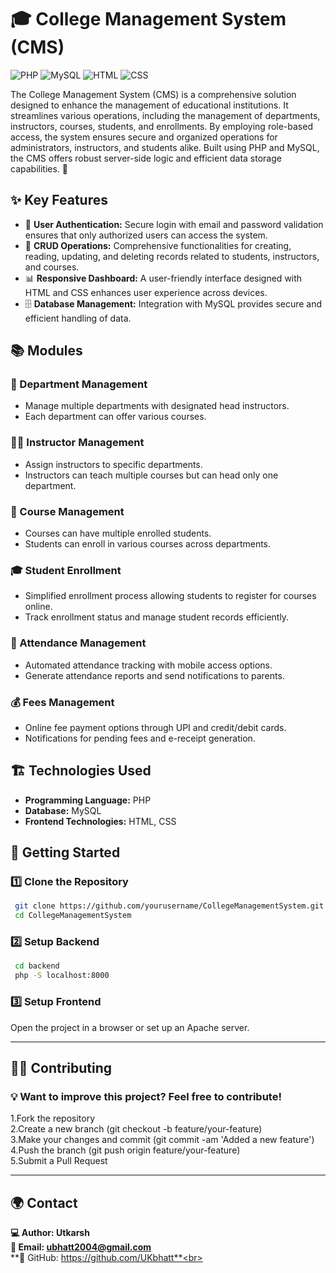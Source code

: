 # 🎓 College Management System (CMS)

![PHP](https://img.shields.io/badge/PHP-%23777BB4.svg?style=for-the-badge&logo=php&logoColor=white)
![MySQL](https://img.shields.io/badge/MySQL-%234479A1.svg?style=for-the-badge&logo=mysql&logoColor=white)
![HTML](https://img.shields.io/badge/HTML-%23E34F26.svg?style=for-the-badge&logo=html5&logoColor=white)
![CSS](https://img.shields.io/badge/CSS-%231572B6.svg?style=for-the-badge&logo=css3&logoColor=white)

The College Management System (CMS) is a comprehensive solution designed to enhance the management of educational institutions. It streamlines various operations, including the management of departments, instructors, courses, students, and enrollments. By employing role-based access, the system ensures secure and organized operations for administrators, instructors, and students alike. Built using PHP and MySQL, the CMS offers robust server-side logic and efficient data storage capabilities. 🚀

## ✨ Key Features
- 🔐 **User Authentication:** Secure login with email and password validation ensures that only authorized users can access the system.
- 📝 **CRUD Operations:** Comprehensive functionalities for creating, reading, updating, and deleting records related to students, instructors, and courses.
- 📊 **Responsive Dashboard:** A user-friendly interface designed with HTML and CSS enhances user experience across devices.
- 🗄️ **Database Management:** Integration with MySQL provides secure and efficient handling of data.

## 📚 Modules
### 🏫 Department Management
- Manage multiple departments with designated head instructors.
- Each department can offer various courses.

### 👨‍🏫 Instructor Management
- Assign instructors to specific departments.
- Instructors can teach multiple courses but can head only one department.

### 📖 Course Management
- Courses can have multiple enrolled students.
- Students can enroll in various courses across departments.

### 🎓 Student Enrollment
- Simplified enrollment process allowing students to register for courses online.
- Track enrollment status and manage student records efficiently.

### 📅 Attendance Management
- Automated attendance tracking with mobile access options.
- Generate attendance reports and send notifications to parents.

### 💰 Fees Management
- Online fee payment options through UPI and credit/debit cards.
- Notifications for pending fees and e-receipt generation.

## 🏗 Technologies Used
- **Programming Language:** PHP
- **Database:** MySQL
- **Frontend Technologies:** HTML, CSS

## 🚀 Getting Started
### 1️⃣ Clone the Repository
```sh
 git clone https://github.com/yourusername/CollegeManagementSystem.git
 cd CollegeManagementSystem
```

### 2️⃣ Setup Backend
```sh
 cd backend
 php -S localhost:8000
```

### 3️⃣ Setup Frontend
Open the project in a browser or set up an Apache server.

---
## 👨‍💻 Contributing
### 💡 Want to improve this project? Feel free to contribute!<br>
1.Fork the repository<br>
2.Create a new branch (git checkout -b feature/your-feature)<br>
3.Make your changes and commit (git commit -am 'Added a new feature')<br>
4.Push the branch (git push origin feature/your-feature)<br>
5.Submit a Pull Request<br> 


---

## 🌍 Contact
**💻 Author: Utkarsh**<br>
**📧 Email: ubhatt2004@gmail.com**<br>
**🐙 GitHub: https://github.com/UKbhatt**<br>

